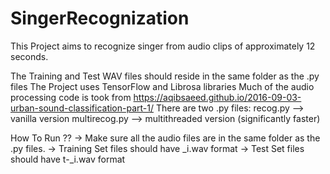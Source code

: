 # SingerRecognization

This Project aims to recognize singer from audio clips of approximately 12 seconds.

The Training and Test WAV files should reside in the same folder as the .py files
The Project uses TensorFlow and Librosa libraries
Much of the audio processing code is took from https://aqibsaeed.github.io/2016-09-03-urban-sound-classification-part-1/
There are two .py files:
  recog.py --> vanilla version
  multirecog.py --> multithreaded version (significantly faster)
  
How To Run ??
  -> Make sure all the audio files are in the same folder as the .py files.
  -> Training Set files should have <person name>_i.wav format
  -> Test Set files should have t-<person name>_i.wav format
  
  

